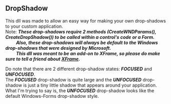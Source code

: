 ## DropShadow
This dll was made to allow an easy way for making your own drop-shadows to your custom application.<br/>
Note: ***These drop-shadows require 2 methods (CreateWNDParams(), CreateDropShadow()) to be called within a control's code or a Form.<br/>
&nbsp;&nbsp;&nbsp;&nbsp;&nbsp;&nbsp;&nbsp;&nbsp;&nbsp;&nbsp;Also, these drop-shadows will always be default to the Windows drop-shadows that were designed by Microsoft.<br/>
&nbsp;&nbsp;&nbsp;&nbsp;&nbsp;&nbsp;&nbsp;&nbsp;&nbsp;&nbsp;This dll was meant to be an add-on to XFrame, so please do make sure to tell a friend about [XFrame](https://github.com/sh4d0w4RCH3R415/XFrame/releases).***

Do note that there are 2 different drop-shadow states: ***FOCUSED*** and ***UNFOCUSED***.<br/>
The ***FOCUSED*** drop-shadow is quite large and the ***UNFOCUSED*** drop-shadow is just a tiny little shadow that appears around your application.<br/>
What I'm trying to say is, the ***UNFOCUSED*** drop-shadow looks like the default Windows-Forms drop-shadow style.<br/>
